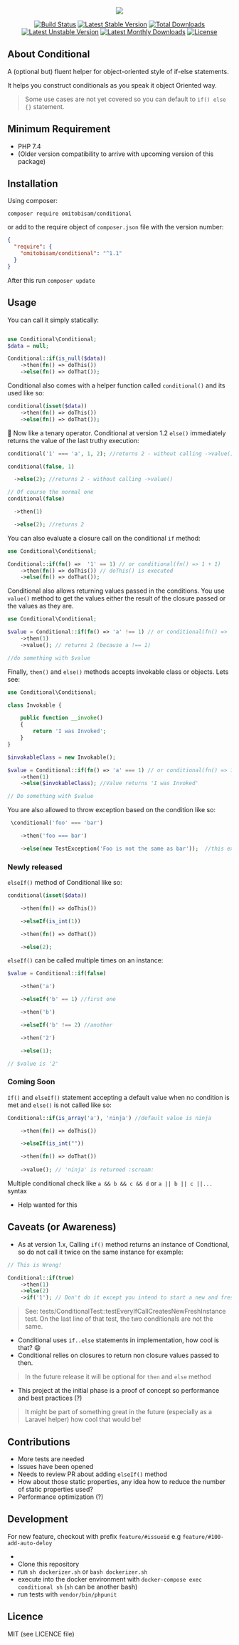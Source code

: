 <p align="center">
<img src="https://github.com/omitobi/assets/blob/master/conditional/twitter_header_photo_2.png">
</p>

<p align="center">
<a href="https://travis-ci.com/omitobi/conditional"> <img src="https://travis-ci.com/omitobi/conditional.svg?branch=master" alt="Build Status"/></a>
<a href="https://packagist.org/packages/omitobisam/conditional"> <img src="https://poser.pugx.org/omitobisam/conditional/v/stable" alt="Latest Stable Version"/></a>
<a href="https://packagist.org/packages/omitobisam/conditional"> <img src="https://poser.pugx.org/omitobisam/conditional/downloads" alt="Total Downloads"/></a>
<a href="https://packagist.org/packages/omitobisam/conditional"> <img src="https://poser.pugx.org/omitobisam/conditional/v/unstable" alt="Latest Unstable Version"/></a>
<a href="https://packagist.org/packages/omitobisam/conditional"> <img src="https://poser.pugx.org/omitobisam/conditional/d/monthly" alt="Latest Monthly Downloads"/></a>
  <a href="https://packagist.org/packages/omitobisam/conditional"> <img src="https://poser.pugx.org/omitobisam/conditional/license" alt="License"/></a>
</p>

## About Conditional

A (optional but) fluent helper for object-oriented style of if-else statements.

It helps you construct conditionals as you speak it object Oriented way.

> Some use cases are not yet covered so you can default to `if() else {}` statement.

## Minimum Requirement

- PHP 7.4
- (Older version compatibility to arrive with upcoming version of this package)

## Installation

Using composer:

`composer require omitobisam/conditional`

or add to the require object of `composer.json` file with the version number:

```json
{
  "require": {
    "omitobisam/conditional": "^1.1" 
  }
}
```

After this run `composer update`

## Usage

You can call it simply statically:

```php

use Conditional\Conditional;
$data = null;

Conditional::if(is_null($data))
    ->then(fn() => doThis())
    ->else(fn() => doThat());

```

Conditional also comes with a helper function called `conditional()` and its used like so:

```php
conditional(isset($data))
    ->then(fn() => doThis())
    ->else(fn() => doThat());
```

:tada: Now like a tenary operator. Conditional at version 1.2 `else()` immediately returns the value of the last truthy execution:

```php
conditional('1' === 'a', 1, 2); //returns 2 - without calling ->value()

conditional(false, 1)

  ->else(2); //returns 2 - without calling ->value()

// Of course the normal one
conditional(false)

  ->then(1)

  ->else(2); //returns 2
```

You can also evaluate a closure call on the conditional `if` method:

```php
use Conditional\Conditional;

Conditional::if(fn() =>  '1' == 1) // or conditional(fn() => 1 + 1)
    ->then(fn() => doThis()) // doThis() is executed
    ->else(fn() => doThat());
```

Conditional also allows returning values passed in the conditions.
You use `value()` method to get the values either the result of the closure passed or the values as they are. 

```php
use Conditional\Conditional;

$value = Conditional::if(fn() => 'a' !== 1) // or conditional(fn() => 'a' !== 1)
    ->then(1)
    ->value(); // returns 2 (because a !== 1)

//do something with $value
```

Finally, `then()`  and `else()` methods accepts invokable class or objects. Lets see:

```php
use Conditional\Conditional;

class Invokable {

    public function __invoke()
    {
        return 'I was Invoked';
    }
}

$invokableClass = new Invokable();

$value = Conditional::if(fn() => 'a' === 1) // or conditional(fn() => 1 + 1)
    ->then(1)
    ->else($invokableClass); //Value returns 'I was Invoked'

// Do something with $value
```

You are also allowed to throw exception based on the condition like so:

```php
 \conditional('foo' === 'bar')

    ->then('foo === bar')

    ->else(new TestException('Foo is not the same as bar'));  //this exception is thrown
```

### Newly released

`elseIf()` method of Conditional like so:

```php
conditional(isset($data))

    ->then(fn() => doThis())

    ->elseIf(is_int(1))

    ->then(fn() => doThat())

    ->else(2);
```

`elseIf()` can be called multiple times on an instance:

```php
$value = Conditional::if(false)

    ->then('a')

    ->elseIf('b' == 1) //first one

    ->then('b')

    ->elseIf('b' !== 2) //another

    ->then('2')

    ->else(1);

// $value is '2'
```

### Coming Soon

`If()` and `elseIf()` statement accepting a default value when no condition is met and `else()` is not called like so:

```php
Conditional::if(is_array('a'), 'ninja') //default value is ninja

    ->then(fn() => doThis())

    ->elseIf(is_int(""))

    ->then(fn() => doThat())
    
    ->value(); // 'ninja' is returned :scream:
```

Multiple conditional check like `a && b && c && d` or `a || b || c ||...` syntax

- Help wanted for this

## Caveats (or Awareness)

- As at version 1.x, Calling `if()` method returns an instance of Condtional, so do not call it twice on the same instance for example:

```php
// This is Wrong!

Conditional::if(true)
    ->then(1)
    ->else(2)
    ->if('1'); // Don't do it except you intend to start a new and fresh if Conditional
```
> See: tests/ConditionalTest::testEveryIfCallCreatesNewFreshInstance test. On the last line of that test, the two conditionals are not the same.
- Conditional uses `if..else` statements in implementation, how cool is that? :smile:
- Conditional relies on closures to return non closure values passed to then.
> In the future release it will be optional for `then` and `else` method
- This project at the initial phase is a proof of concept so performance and best practices (?)
> It might be part of something great in the future (especially as a Laravel helper) how cool that would be!

## Contributions

- More tests are needed
- Issues have been opened
- Needs to review PR about adding `elseIf()` method
- How about those static properties, any idea how to reduce the number of static properties used?
- Performance optimization (?)

## Development

For new feature, checkout with prefix `feature/#issueid` e.g `feature/#100-add-auto-deloy`

- 
- Clone this repository
- run `sh dockerizer.sh` or `bash dockerizer.sh`
- execute into the docker environment with `docker-compose exec conditional sh` (`sh` can be another bash)
- run tests with `vendor/bin/phpunit`

## Licence

MIT (see LICENCE file)

